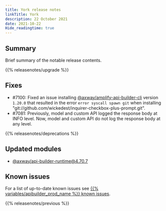 ```yaml
---
title: York release notes
linkTitle: York
description: 22 October 2021
date: 2021-10-22
Hide_readingtime: true
---
```

## Summary
Brief summary of the notable release contents.

{{% releasenotes/upgrade %}}

<!-- ## Breaking changes -->

<!-- ## Features -->

## Fixes

* #7100: Fixed an issue installing [@axway/amplify-api-builder-cli](https://www.npmjs.com/package/@axway/amplify-api-builder-cli) version `1.20.0` that resulted in the error `error syscall spawn git` when installing "git://github.com/wickedest/inquirer-checkbox-plus-prompt.git".
* #7081: Previously, model and custom API logged the response body at INFO level. Now, model and custom API do not log the response body at any level.

{{% releasenotes/deprecations %}}

<!-- Regenerate modules/plugins with api-builder-tools script -->
## Updated modules
* [@axway/api-builder-runtime@4.70.7](https://www.npmjs.com/package/@axway/api-builder-runtime/v/4.70.7)

<!-- ## Updated plugins -->

## Known issues
For a list of up-to-date known issues see [{{% variables/apibuilder_prod_name %}} known issues](/docs/known_issues/).

{{% releasenotes/previous %}}
